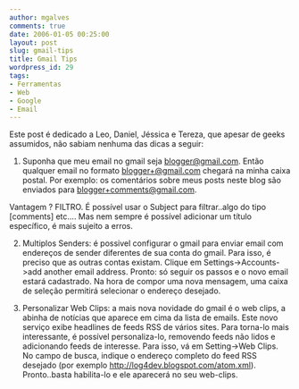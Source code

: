 ```yaml
---
author: mgalves
comments: true
date: 2006-01-05 00:25:00
layout: post
slug: gmail-tips
title: Gmail Tips
wordpress_id: 29
tags:
- Ferramentas
- Web
- Google
- Email
---
```


Este post é dedicado a Leo, Daniel, Jéssica e Tereza, que apesar de geeks assumidos, não sabiam nenhuma das dicas a seguir:

1) Suponha que meu email no gmail seja blogger@gmail.com. Então qualquer email no formato blogger+@gmail.com chegará na minha caixa postal. Por exemplo:
os comentários sobre meus posts neste blog são enviados para blogger+comments@gmail.com.

Vantagem ? FILTRO. É possível usar o Subject para filtrar..algo do tipo [comments] etc.... Mas nem sempre é possível adicionar um título específico, é mais sujeito a erros.

2) Multiplos Senders: é possivel configurar o gmail para enviar email com endereços de sender diferentes de sua conta do gmail. Para isso, é preciso que as outras contas existam. Clique em Settings->Accounts->add another email address. Pronto: só seguir os passos e o novo email estará cadastrado. Na hora de compor uma nova mensagem, uma caixa de seleção permitirá selecionar o endereço desejado.

3) Personalizar Web Clips: a mais nova novidade do gmail é o web clips, a abinha de notícias que aparece em cima da lista de emails. Este novo serviço exibe headlines de feeds RSS de vários sites. Para torna-lo mais interessante, é possível personaliza-lo, removendo feeds não lidos e adicionando feeds de interesse.  Para isso, vá em Setting->Web Clips. No campo de busca, indique o endereço completo do feed RSS desejado (por exemplo http://log4dev.blogspot.com/atom.xml). Pronto..basta habilita-lo e ele aparecerá no seu web-clips.
